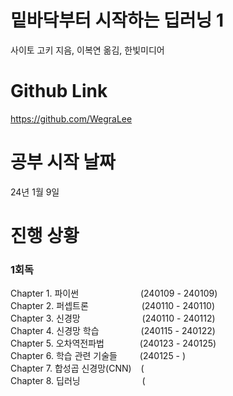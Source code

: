 # 밑바닥부터 시작하는 딥러닝 1
사이토 고키 지음, 이복연 옮김, 한빛미디어  

# Github Link
https://github.com/WegraLee

# 공부 시작 날짜
24년 1월 9일  

# 진행 상황
### 1회독
Chapter 1. 파이썬 &ensp;&ensp;&ensp;&ensp;&ensp;&ensp;&ensp;&ensp;&ensp;&ensp;&ensp;&ensp;&ensp; (240109 - 240109)  
Chapter 2. 퍼셉트론 &ensp;&ensp;&ensp;&ensp;&ensp;&ensp;&ensp;&ensp;&ensp;&ensp;&ensp; (240110 - 240110)  
Chapter 3. 신경망 &ensp;&ensp;&ensp;&ensp;&ensp;&ensp;&ensp;&ensp;&ensp;&ensp;&ensp;&ensp;&ensp; (240110 - 240112)  
Chapter 4. 신경망 학습 &ensp;&ensp;&ensp;&ensp;&ensp;&ensp;&ensp;&ensp;&ensp;(240115 - 240122)  
Chapter 5. 오차역전파법 &ensp;&ensp;&ensp;&ensp;&ensp;&ensp;&ensp; (240123 - 240125)  
Chapter 6. 학습 관련 기술들 &ensp;&ensp;&ensp;&ensp; (240125 - )  
Chapter 7. 합성곱 신경망(CNN) &ensp; (  
Chapter 8. 딥러닝 &ensp;&ensp;&ensp;&ensp;&ensp;&ensp;&ensp;&ensp;&ensp;&ensp;&ensp;&ensp;&ensp; (  
